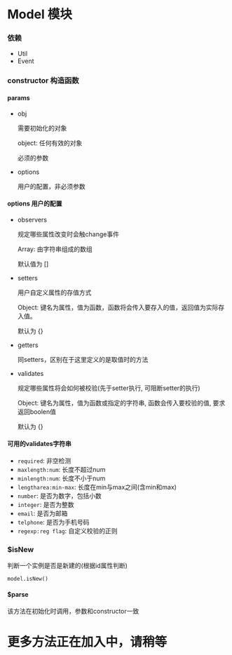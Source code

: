 # Model 模块


### 依赖
* Util
* Event


### constructor 构造函数

#### params
* obj

    需要初始化的对象

    object: 任何有效的对象

    必须的参数

* options

    用户的配置，非必须参数


#### options 用户的配置
* observers

    规定哪些属性改变时会触change事件

    Array: 由字符串组成的数组

    默认值为 []

* setters

    用户自定义属性的存值方式

    Object: 键名为属性，值为函数，函数将会传入要存入的值，返回值为实际存入值。

    默认为 {}

* getters

    同setters，区别在于这里定义的是取值时的方法

* validates

    规定哪些属性将会如何被校验(先于setter执行, 可阻断setter的执行)

    Object: 键名为属性，值为函数或指定的字符串, 函数会传入要校验的值, 要求返回boolen值

    默认为 {}


#### 可用的validates字符串
* `required`: 非空检测
* `maxlength:num`: 长度不超过num
* `minlength:num`: 长度不小于num
* `lengtharea:min-max`: 长度在min与max之间(含min和max)
* `number`: 是否为数字，包括小数
* `integer`: 是否为整数
* `email`: 是否为邮箱
* `telphone`: 是否为手机号码
* `regexp:reg flag`: 自定义校验的正则


### $isNew

判断一个实例是否是新建的(根据id属性判断)

    model.isNew()


#### $parse

该方法在初始化时调用，参数和constructor一致


# 更多方法正在加入中，请稍等